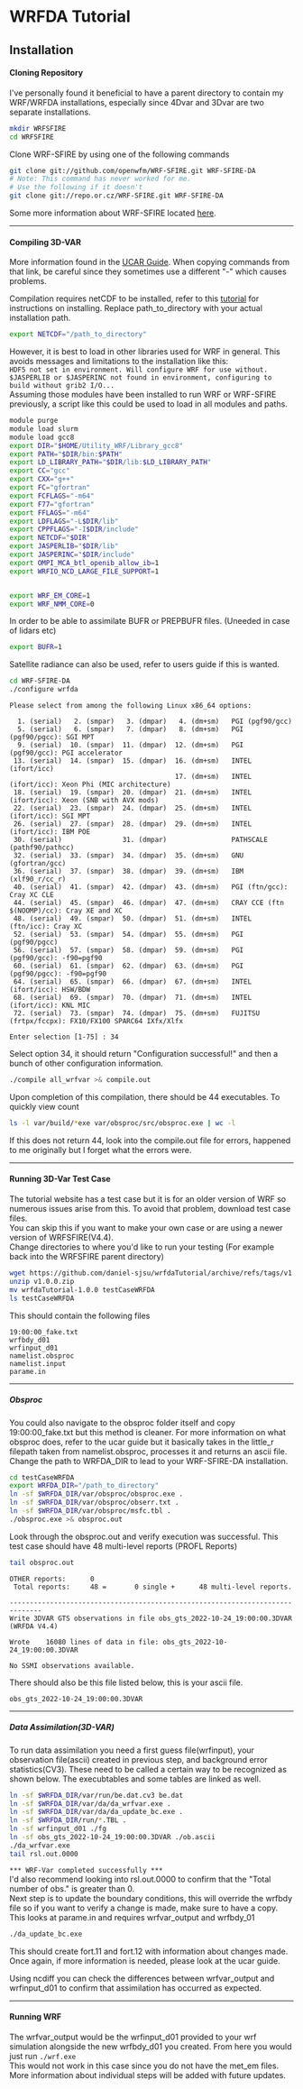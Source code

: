 
# WRFDA Tutorial

## Installation

#### Cloning Repository
I've personally found it beneficial to have a parent directory to contain my WRF/WRFDA installations, especially since 4Dvar and 3Dvar are two separate installations.
```bash
mkdir WRFSFIRE
cd WRFSFIRE
```

Clone WRF-SFIRE by using one of the following commands

```bash
git clone git://github.com/openwfm/WRF-SFIRE.git WRF-SFIRE-DA
# Note: This command has never worked for me.
# Use the following if it doesn't
git clone git://repo.or.cz/WRF-SFIRE.git WRF-SFIRE-DA
```
Some more information about WRF-SFIRE located [here](https://wiki.openwfm.org/wiki/How_to_get_WRF-SFIRE).


---

#### Compiling 3D-VAR 
More information found in the [UCAR Guide](https://www2.mmm.ucar.edu/wrf/users/wrfda/Docs/user_guide_V3.7.1/users_guide_chap6.htm). When copying commands from that link, be careful since they sometimes use a different "-" which causes problems.

Compilation requires netCDF to be installed, refer to this [tutorial](https://www2.mmm.ucar.edu/wrf/OnLineTutorial/compilation_tutorial.php#STEP2) for instructions on installing. Replace path_to_directory with your actual installation path.

```bash
export NETCDF="/path_to_directory"
```
However, it is best to load in other libraries used for WRF in general. This avoids messages and limitations to the installation like this:<br> 
`HDF5 not set in environment. Will configure WRF for use without.`<br>
`$JASPERLIB or $JASPERINC not found in environment, configuring to build without grib2 I/O...`<br>
Assuming those modules have been installed to run WRF or WRF-SFIRE previously, a script like this could be used to load in all modules and paths.

```bash
module purge
module load slurm
module load gcc8
export DIR="$HOME/Utility_WRF/Library_gcc8"
export PATH="$DIR/bin:$PATH"
export LD_LIBRARY_PATH="$DIR/lib:$LD_LIBRARY_PATH"
export CC="gcc"
export CXX="g++"
export FC="gfortran"
export FCFLAGS="-m64"
export F77="gfortran"
export FFLAGS="-m64"
export LDFLAGS="-L$DIR/lib"
export CPPFLAGS="-I$DIR/include"
export NETCDF="$DIR"
export JASPERLIB="$DIR/lib"
export JASPERINC="$DIR/include"
export OMPI_MCA_btl_openib_allow_ib=1
export WRFIO_NCD_LARGE_FILE_SUPPORT=1


export WRF_EM_CORE=1
export WRF_NMM_CORE=0
```

In order to be able to assimilate BUFR or PREPBUFR files. (Uneeded in case of lidars etc)
```bash
export BUFR=1
```
Satellite radiance can also be used, refer to users guide if this is wanted.

```bash
cd WRF-SFIRE-DA
./configure wrfda
```
```
Please select from among the following Linux x86_64 options:

  1. (serial)   2. (smpar)   3. (dmpar)   4. (dm+sm)   PGI (pgf90/gcc)
  5. (serial)   6. (smpar)   7. (dmpar)   8. (dm+sm)   PGI (pgf90/pgcc): SGI MPT
  9. (serial)  10. (smpar)  11. (dmpar)  12. (dm+sm)   PGI (pgf90/gcc): PGI accelerator
 13. (serial)  14. (smpar)  15. (dmpar)  16. (dm+sm)   INTEL (ifort/icc)
                                         17. (dm+sm)   INTEL (ifort/icc): Xeon Phi (MIC architecture)
 18. (serial)  19. (smpar)  20. (dmpar)  21. (dm+sm)   INTEL (ifort/icc): Xeon (SNB with AVX mods)
 22. (serial)  23. (smpar)  24. (dmpar)  25. (dm+sm)   INTEL (ifort/icc): SGI MPT
 26. (serial)  27. (smpar)  28. (dmpar)  29. (dm+sm)   INTEL (ifort/icc): IBM POE
 30. (serial)               31. (dmpar)                PATHSCALE (pathf90/pathcc)
 32. (serial)  33. (smpar)  34. (dmpar)  35. (dm+sm)   GNU (gfortran/gcc)
 36. (serial)  37. (smpar)  38. (dmpar)  39. (dm+sm)   IBM (xlf90_r/cc_r)
 40. (serial)  41. (smpar)  42. (dmpar)  43. (dm+sm)   PGI (ftn/gcc): Cray XC CLE
 44. (serial)  45. (smpar)  46. (dmpar)  47. (dm+sm)   CRAY CCE (ftn $(NOOMP)/cc): Cray XE and XC
 48. (serial)  49. (smpar)  50. (dmpar)  51. (dm+sm)   INTEL (ftn/icc): Cray XC
 52. (serial)  53. (smpar)  54. (dmpar)  55. (dm+sm)   PGI (pgf90/pgcc)
 56. (serial)  57. (smpar)  58. (dmpar)  59. (dm+sm)   PGI (pgf90/gcc): -f90=pgf90
 60. (serial)  61. (smpar)  62. (dmpar)  63. (dm+sm)   PGI (pgf90/pgcc): -f90=pgf90
 64. (serial)  65. (smpar)  66. (dmpar)  67. (dm+sm)   INTEL (ifort/icc): HSW/BDW
 68. (serial)  69. (smpar)  70. (dmpar)  71. (dm+sm)   INTEL (ifort/icc): KNL MIC
 72. (serial)  73. (smpar)  74. (dmpar)  75. (dm+sm)   FUJITSU (frtpx/fccpx): FX10/FX100 SPARC64 IXfx/Xlfx

Enter selection [1-75] : 34
```
Select option 34, it should return "Configuration successful!" and then a bunch of other configuration information.

```bash
./compile all_wrfvar >& compile.out
```
Upon completion of this compilation, there should be 44 executables. To quickly view count
```bash
ls -l var/build/*exe var/obsproc/src/obsproc.exe | wc -l
```
If this does not return 44, look into the compile.out file for errors, happened to me originally but I forget what the errors were.

---
#### Running 3D-Var Test Case 
The tutorial website has a test case but it is for an older version of WRF so numerous issues arise from this. To avoid that problem, download test case files.<br>
You can skip this if you want to make your own case or are using a newer version of WRFSFIRE(V4.4). <br>
Change directories to where you'd like to run your testing (For example back into the WRFSFIRE parent directory)
```bash
wget https://github.com/daniel-sjsu/wrfdaTutorial/archive/refs/tags/v1.0.0.zip
unzip v1.0.0.zip
mv wrfdaTutorial-1.0.0 testCaseWRFDA
ls testCaseWRFDA
```
This should contain the following files
```
19:00:00_fake.txt  
wrfbdy_d01  
wrfinput_d01
namelist.obsproc
namelist.input
parame.in
```

---

##### Obsproc
You could also navigate to the obsproc folder itself and copy 19:00:00_fake.txt but this method is cleaner. For more information on what obsproc does, refer to the ucar guide but it basically takes in the little_r filepath taken from namelist.obsproc, processes it and returns an ascii file.<br>
Change the path to WRFDA_DIR to lead to your WRF-SFIRE-DA installation. 
```bash
cd testCaseWRFDA
export WRFDA_DIR="/path_to_directory"
ln -sf $WRFDA_DIR/var/obsproc/obsproc.exe .
ln -sf $WRFDA_DIR/var/obsproc/obserr.txt .
ln -sf $WRFDA_DIR/var/obsproc/msfc.tbl .
./obsproc.exe >& obsproc.out
```
Look through the obsproc.out and verify execution was successful. This test case should have 48 multi-level reports (PROFL Reports)
```bash
tail obsproc.out
```
```
OTHER reports:      0
 Total reports:     48 =       0 single +      48 multi-level reports.

------------------------------------------------------------------------------
Write 3DVAR GTS observations in file obs_gts_2022-10-24_19:00:00.3DVAR (WRFDA V4.4)

Wrote    16080 lines of data in file: obs_gts_2022-10-24_19:00:00.3DVAR
 
No SSMI observations available.
```
There should also be this file listed below, this is your ascii file.
```
obs_gts_2022-10-24_19:00:00.3DVAR
```
---
##### Data Assimilation(3D-VAR)
To run data assimilation you need a first guess file(wrfinput), your observation file(ascii) created in previous step, and background error statistics(CV3). These need to be called a certain way to be recognized as shown below. The execubtables and some tables are linked as well.
```bash
ln -sf $WRFDA_DIR/var/run/be.dat.cv3 be.dat
ln -sf $WRFDA_DIR/var/da/da_wrfvar.exe .
ln -sf $WRFDA_DIR/var/da/da_update_bc.exe .
ln -sf $WRFDA_DIR/run/*.TBL .
ln -sf wrfinput_d01 ./fg
ln -sf obs_gts_2022-10-24_19:00:00.3DVAR ./ob.ascii
./da_wrfvar.exe
tail rsl.out.0000
```
```*** WRF-Var completed successfully ***```<br>
I'd also recommend looking into rsl.out.0000 to confirm that the "Total number of obs." is greater than 0.<br>
Next step is to update the boundary conditions, this will override the wrfbdy file so if you want to verify a change is made, make sure to have a copy. This looks at parame.in and requires wrfvar_output and wrfbdy_01
```bash
./da_update_bc.exe
```
This should create fort.11 and fort.12 with information about changes made. Once again, if more information is needed, please look at the ucar guide.

Using ncdiff you can check the differences between wrfvar_output and wrfinput_d01 to confirm that assimilation has occurred as expected.

---
#### Running WRF
The wrfvar_output would be the wrfinput_d01 provided to your wrf simulation alongside the new wrfbdy_d01 you created. From here you would just run ```./wrf.exe```
<br>This would not work in this case since you do not have the met_em files.<br>
More information about individual steps will be added with future updates.